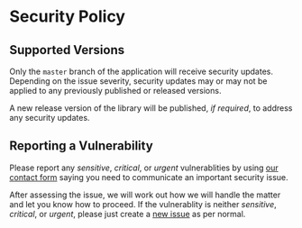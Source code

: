 # Security Policy

## Supported Versions

Only the `master` branch of the application will receive security updates. 
Depending on the issue severity, security updates may or may not be applied to any previously published or released versions.

A new release version of the library will be published, _if required_, to address any security updates.


## Reporting a Vulnerability

Please report any _sensitive_, _critical_, or _urgent_ vulnerablities by using <a href="https://smartstore.com/en/contact">our contact form</a> saying 
you need to communicate an important security issue.

After assessing the issue, we will work out how we will handle the matter and let you know how to proceed. If the vulnerablity is neither _sensitive_, _critical_, or _urgent_, 
please just create a <a href="https://github.com/smartstore/Smartstore/issues/new/choose">new issue</a> as per normal.
